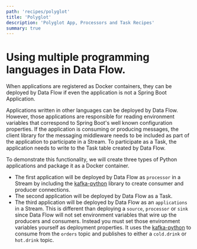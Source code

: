 ```yaml
---
path: 'recipes/polyglot'
title: 'Polyglot'
description: 'Polyglot App, Processors and Task Recipes'
summary: true
---
```


# Using multiple programming languages in Data Flow.

When applications are registered as Docker containers, they can be deployed by Data Flow if even the application is not a Spring Boot Application.

Applications written in other languages can be deployed by Data Flow.
However, those applications are responsible for reading environment variables that correspond to Spring Boot's well known configuration properties.
If the application is consuming or producing messages, the client library for the messaging middleware needs to be included as part of the application to participate in a Stream.
To participate as a Task, the application needs to write to the Task table created by Data Flow.

To demonstrate this functionality, we will create three types of Python applications and package it as a Docker container.

- The first application will be deployed by Data Flow as `processor` in a Stream by including the [kafka-python](https://github.com/dpkp/kafka-python) library to create consumer and producer connections.
- The second application will be deployed by Data Flow as a Task.
- The third application will be deployed by Data Flow as an `applications` in a Stream. This is different than deploying a `source`, `processor` or `sink` since Data Flow will not set environment variables that wire up the producers and consumers.
  Instead you must set those environment variables yourself as deployment properties.
  It uses the [kafka-python](https://github.com/dpkp/kafka-python) to consume from the `orders` topic and publishes to either a `cold.drink` or `hot.drink` topic.
